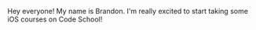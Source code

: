 Hey everyone! My name is Brandon. I'm really excited to start taking some
iOS courses on Code School!
